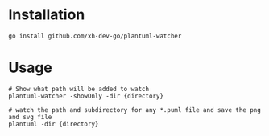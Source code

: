 # Installation

```shell
go install github.com/xh-dev-go/plantuml-watcher
```

# Usage
```shell
# Show what path will be added to watch
plantuml-watcher -showOnly -dir {directory}

# watch the path and subdirectory for any *.puml file and save the png and svg file
plantuml -dir {directory} 
```